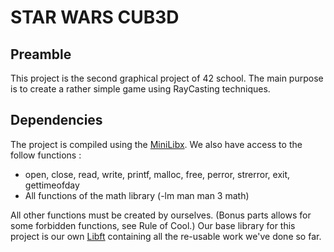 # STAR WARS CUB3D

## Preamble

This project is the second graphical project of 42 school.
The main purpose is to create a rather simple game using RayCasting techniques.


## Dependencies

The project is compiled using the [MiniLibx](https://github.com/42Paris/minilibx-linux.git).
We also have access to the follow functions :

* open, close, read, write, printf, malloc, free, perror, strerror, exit, gettimeofday
* All functions of the math library (-lm man man 3 math)

All other functions must be created by ourselves. (Bonus parts allows for some forbidden functions, see Rule of Cool.)
Our base library for this project is our own [Libft](https://github.com/CodeWithCharles/42_libft_full.git) containing all the re-usable work we've done so far.
